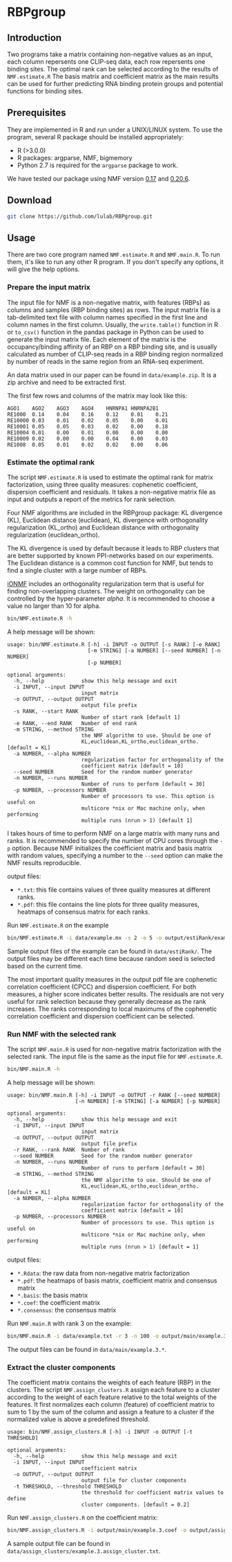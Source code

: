 # RBPgroup

## Introduction

Two programs take a matrix containing non-negative values as an input, each column repersents
one CLIP-seq data, each row repersents one binding sites.
The optimal rank can be selected according to the results of `NMF.estimate.R`
The basis matrix and coefficient matrix as the main results can be used for further predicting 
RNA binding protein groups and potential functions for binding sites.

## Prerequisites
They are implemented in R and run under a UNIX/LINUX system.
To use the program, several R package should be installed appropriately:

* R (>3.0.0)
* R packages: argparse, NMF, bigmemory
* Python 2.7 is required for the `argparse` package to work.

We have tested our package using NMF version [0.17](https://cran.r-project.org/src/contrib/Archive/NMF/NMF_0.17.tar.gz) 
and [0.20.6](https://cran.r-project.org/src/contrib/NMF_0.20.6.tar.gz).

## Download
```bash
git clone https://github.com/lulab/RBPgroup.git
```

## Usage 
There are two core program named `NMF.estimate.R` and `NMF.main.R`.
To run them, it's like to run any other R program. If you don't specify any options, it will give the help options.

### Prepare the input matrix
The input file for NMF is a non-negative matrix, with features (RBPs) as columns and samples (RBP binding sites) as rows.
The input matrix file is a tab-delimited text file with column names specified in the first line and column names in the first
column. 
Usually, the `write.table()` function in R or `to_csv()` function in the pandas package in Python can be used to generate the input matrix file.
Each element of the matrix is the occupancy/binding affinity of an RBP on a RBP binding site, and is usually calculated as 
number of CLIP-seq reads in a RBP binding region normalized by number of reads in the same region from an RNA-seq experiment.

An data matrix used in our paper can be found in `data/example.zip`.
It is a zip archive and need to be extracted first.

The first few rows and columns of the matrix may look like this:
```
AGO1	AGO2	AGO3	AGO4	HNRNPA1	HNRNPA2B1
RE1000	0.14	0.04	0.16	0.12	0.01	0.21
RE10000	0.03	0.01	0.02	0.05	0.00	0.01
RE10001	0.05	0.05	0.03	0.02	0.00	0.18
RE10004	0.01	0.00	0.01	0.00	0.00    0.00
RE10009	0.02	0.00	0.00	0.04	0.00	0.03
RE1008	0.05	0.01	0.02	0.02	0.00	0.06
```

### Estimate the optimal rank
The script `NMF.estimate.R` is used to estimate the optimal rank for matrix factorization, using three quality measures:
cophenetic coefficient, dispersion coefficient and residuals. It takes a non-negative matrix file as input and outputs a
report of the metrics for rank selection.

Four NMF algorithms are included in the RBPgroup package: KL divergence (KL), Euclidean distance (euclidean),
KL divergence with orthogonality regularization (KL_ortho) and Euclidean distance with orthogonality regularization (euclidean_ortho).

The KL divergence is used by default because it leads to RBP clusters that are better supported by known PPI-networks
based on our experiments. The Euclidean distance is a common cost function for NMF, but tends to find a single cluster
with a large number of RBPs.

[iONMF](https://academic.oup.com/bioinformatics/article/32/10/1527/1742711/Orthogonal-matrix-factorization-enables) includes
an orthogonality regularization term that is useful for finding non-overlapping clusters. The weight on orthogonality
can be controlled by the hyper-parameter *alpha*. It is recommended to choose a value no larger than 10 for alpha.

```bash
bin/NMF.estimate.R -h
```
A help message will be shown:
```
usage: bin/NMF.estimate.R [-h] -i INPUT -o OUTPUT [-s RANK] [-e RANK]
                          [-m STRING] [-a NUMBER] [--seed NUMBER] [-n NUMBER]
                          [-p NUMBER]

optional arguments:
  -h, --help            show this help message and exit
  -i INPUT, --input INPUT
                        input matrix
  -o OUTPUT, --output OUTPUT
                        output file prefix
  -s RANK, --start RANK
                        Number of start rank [default 1]
  -e RANK, --end RANK   Number of end rank
  -m STRING, --method STRING
                        the NMF algorithm to use. Should be one of
                        KL,euclidean,KL_ortho,euclidean_ortho. [default = KL]
  -a NUMBER, --alpha NUMBER
                        regularization factor for orthogonality of the
                        coefficient matrix [default = 10]
  --seed NUMBER         Seed for the random number generator
  -n NUMBER, --runs NUMBER
                        Number of runs to perform [default = 30]
  -p NUMBER, --processors NUMBER
                        Number of processors to use. This option is useful on
                        multicore *nix or Mac machine only, when performing
                        multiple runs (nrun > 1) [default 1]
```
I takes hours of time to perform NMF on a large matrix with many runs and ranks. It is recommended to 
specify the number of CPU cores through the `-p` option. Because NMF initializes the coefficient matrix and 
basis matrix with random values, specifying a number to the `--seed` option can make the NMF results reproducible.

output files:

* `*.txt`: this file contains values of three quality measures at different ranks.
* `*.pdf`: this file contains the line plots for three quality measures, heatmaps of consensus matrix for each ranks.

Run `NMF.estimate.R` on the example
```bash
bin/NMF.estimate.R -i data/example.mx -s 2 -e 5 -o output/estiRank/example.estiRank
```
Sample output files of the example can be found in `data/estiRank/`. The output files may be different each time
because random seed is selected based on the current time.

The most important quality measures in the output pdf file are cophenetic correlation coefficient (CPCC) and
dispersion coefficient. For both measures, a higher score indicates better results. The residuals are not very useful
for rank selection because they generally decrease as the rank increases. The ranks corresponding to local maximums 
of the cophenetic correlation coefficient and dispersion coefficient can be selected.

### Run NMF with the selected rank
The script `NMF.main.R` is used for non-negative matrix factorization with the selected rank. 
The input file is the same as the input file for `NMF.estimate.R`.
```bash
bin/NMF.main.R -h
```
A help message will be shown:
```
usage: bin/NMF.main.R [-h] -i INPUT -o OUTPUT -r RANK [--seed NUMBER]
                      [-n NUMBER] [-m STRING] [-a NUMBER] [-p NUMBER]

optional arguments:
  -h, --help            show this help message and exit
  -i INPUT, --input INPUT
                        input matrix
  -o OUTPUT, --output OUTPUT
                        output file prefix
  -r RANK, --rank RANK  Number of rank
  --seed NUMBER         Seed for the random number generator
  -n NUMBER, --runs NUMBER
                        Number of runs to perform [default = 30]
  -m STRING, --method STRING
                        the NMF algorithm to use. Should be one of
                        KL,euclidean,KL_ortho,euclidean_ortho. [default = KL]
  -a NUMBER, --alpha NUMBER
                        regularization factor for orthogonality of the
                        coefficient matrix [default = 10]
  -p NUMBER, --processors NUMBER
                        Number of processors to use. This option is useful on
                        multicore *nix or Mac machine only, when performing
                        multiple runs (nrun > 1) [default = 1]
```

output files:

* `*.Rdata`: the raw data from non-negative matrix factorization 
* `*.pdf`: the heatmaps of basis matrix, coefficient matrix and consensus matrix
* `*.basis`: the basis matrix
* `*.coef`: the coefficient matrix
* `*.consensus`: the consensus matrix

Run `NMF.main.R` with rank 3 on the example:
```bash
bin/NMF.main.R -i data/example.txt -r 3 -n 100 -o output/main/example.3
```
The output files can be found in `data/main/example.3.*`.

### Extract the cluster components
The coefficient matrix contains the weights of each feature (RBP) in the clusters.
The script `NMF.assign_clusters.R` assign each feature to a cluster according to the weight of each feature
relative to the total weights of the features. It first normalizes each column (feature) of coefficient matrix
to sum to 1 by the sum of the column and assign a feature to a cluster if the normalized value is above a
predefined threshold. 

```
usage: bin/NMF.assign_clusters.R [-h] -i INPUT -o OUTPUT [-t THRESHOLD]

optional arguments:
  -h, --help            show this help message and exit
  -i INPUT, --input INPUT
                        coefficient matrix
  -o OUTPUT, --output OUTPUT
                        output file for cluster components
  -t THRESHOLD, --threshold THRESHOLD
                        the threshold for coefficient matrix values to define
                        cluster components. [default = 0.2]
```
Run `NMF.assign_clusters.R` on the coefficient matrix:
```bash
bin/NMF.assign_clusters.R -i output/main/example.3.coef -o output/assign_clusters/example.3.assign_cluster.txt
```
A sample output file can be found in `data/assign_clusters/example.3.assign_cluster.txt`.


